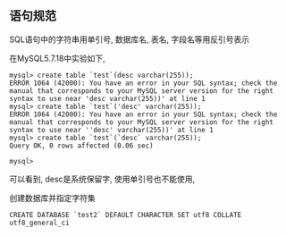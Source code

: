 
## 语句规范

SQL语句中的字符串用单引号, 数据库名, 表名, 字段名等用反引号表示

在MySQL5.7.18中实验如下, 

```
mysql> create table `test`(desc varchar(255));
ERROR 1064 (42000): You have an error in your SQL syntax; check the manual that corresponds to your MySQL server version for the right syntax to use near 'desc varchar(255))' at line 1
mysql> create table `test`('desc' varchar(255));
ERROR 1064 (42000): You have an error in your SQL syntax; check the manual that corresponds to your MySQL server version for the right syntax to use near ''desc' varchar(255))' at line 1
mysql> create table `test`(`desc` varchar(255));
Query OK, 0 rows affected (0.06 sec)

mysql> 

```

可以看到, desc是系统保留字, 使用单引号也不能使用, 

创建数据库并指定字符集

```
CREATE DATABASE `test2` DEFAULT CHARACTER SET utf8 COLLATE utf8_general_ci
```
